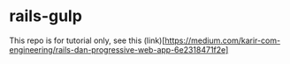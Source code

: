# rails-gulp

This repo is for tutorial only, see this (link)[https://medium.com/karir-com-engineering/rails-dan-progressive-web-app-6e2318471f2e]
